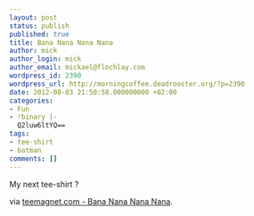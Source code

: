 ```yaml
---
layout: post
status: publish
published: true
title: Bana Nana Nana Nana
author: mick
author_login: mick
author_email: mickael@flochlay.com
wordpress_id: 2390
wordpress_url: http://morningcoffee.deadrooster.org/?p=2390
date: 2012-08-03 21:50:58.000000000 +02:00
categories:
- Fun
- !binary |-
  Q2luw6ltYQ==
tags:
- tee-shirt
- batman
comments: []
---
```

My next tee-shirt ?

via <a href="http://www.teemagnet.com/?p=3246">teemagnet.com - Bana Nana Nana Nana</a>.
